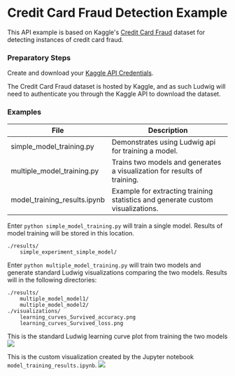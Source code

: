 # Credit Card Fraud Detection Example

This API example is based on Kaggle's [Credit Card Fraud](https://www.kaggle.com/mlg-ulb/creditcardfraud) dataset for detecting instances of credit card fraud.

### Preparatory Steps

Create and download your [Kaggle API Credentials](https://github.com/Kaggle/kaggle-api#api-credentials).

The Credit Card Fraud dataset is hosted by Kaggle, and as such Ludwig will need to authenticate you through the Kaggle API to download the dataset.

### Examples

| File                         | Description                                                                    |
| ---------------------------- | ------------------------------------------------------------------------------ |
| simple_model_training.py     | Demonstrates using Ludwig api for training a model.                            |
| multiple_model_training.py   | Trains two models and generates a visualization for results of training.       |
| model_training_results.ipynb | Example for extracting training statistics and generate custom visualizations. |

Enter `python simple_model_training.py` will train a single model.  Results of model training will be stored in this location.

```
./results/
    simple_experiment_simple_model/
```

Enter `python multiple_model_training.py` will train two models and generate standard Ludwig visualizations comparing the
two models.  Results will in the following directories:

```
./results/
    multiple_model_model1/
    multiple_model_model2/
./visualizations/
    learning_curves_Survived_accuracy.png
    learning_curves_Survived_loss.png
```

This is the standard Ludwig learning curve plot from training the two models
![](../images/learning_curves_Survived_accuracy.png)

This is the custom visualization created by the Jupyter notebook `model_training_results.ipynb`.
![](../images/custom_learning_curve.png)
